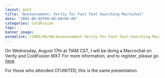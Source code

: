 ```yaml
---
layout: post
title: "Announcement: Verity for Fast Text Searching Macrochat"
date: "2005-08-09T09:08:00+06:00"
categories: ColdFusion 
tags: 
banner_image: 
permalink: /2005/08/09/Announcement-Verity-for-Fast-Text-Searching-Macrochat
---
```


On Wednesday, August 17th at 11AM CST, I will be doing a Macrochat on Verity and ColdFusion MX7. For more information, and to register, please go <a href="http://www.macromedia.com/cfusion/event/index.cfm?event=detail&id=269697&loc=en_us">here</a>.

For those who attended CFUNITED, this is the same presentation.
